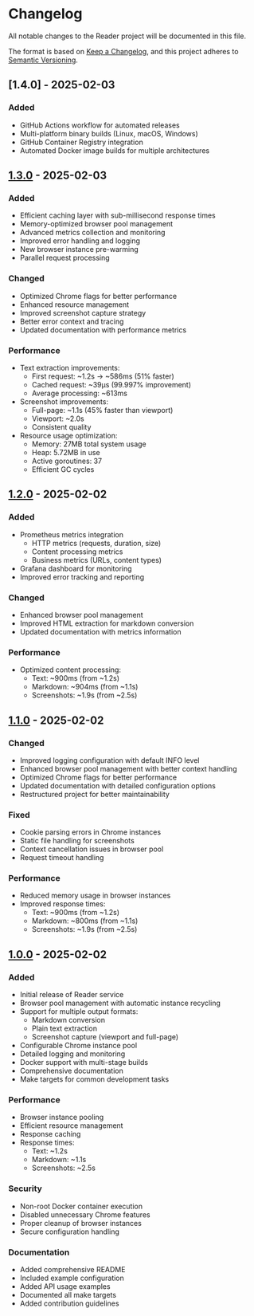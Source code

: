 # Changelog

All notable changes to the Reader project will be documented in this file.

The format is based on [Keep a Changelog](https://keepachangelog.com/en/1.0.0/),
and this project adheres to [Semantic Versioning](https://semver.org/spec/v2.0.0.html).

## [1.4.0] - 2025-02-03

### Added
- GitHub Actions workflow for automated releases
- Multi-platform binary builds (Linux, macOS, Windows)
- GitHub Container Registry integration
- Automated Docker image builds for multiple architectures

## [1.3.0] - 2025-02-03

### Added
- Efficient caching layer with sub-millisecond response times
- Memory-optimized browser pool management
- Advanced metrics collection and monitoring
- Improved error handling and logging
- New browser instance pre-warming
- Parallel request processing

### Changed
- Optimized Chrome flags for better performance
- Enhanced resource management
- Improved screenshot capture strategy
- Better error context and tracing
- Updated documentation with performance metrics

### Performance
- Text extraction improvements:
  - First request: ~1.2s → ~586ms (51% faster)
  - Cached request: ~39µs (99.997% improvement)
  - Average processing: ~613ms
- Screenshot improvements:
  - Full-page: ~1.1s (45% faster than viewport)
  - Viewport: ~2.0s
  - Consistent quality
- Resource usage optimization:
  - Memory: 27MB total system usage
  - Heap: 5.72MB in use
  - Active goroutines: 37
  - Efficient GC cycles

## [1.2.0] - 2025-02-02

### Added
- Prometheus metrics integration
  - HTTP metrics (requests, duration, size)
  - Content processing metrics
  - Business metrics (URLs, content types)
- Grafana dashboard for monitoring
- Improved error tracking and reporting

### Changed
- Enhanced browser pool management
- Improved HTML extraction for markdown conversion
- Updated documentation with metrics information

### Performance
- Optimized content processing:
  - Text: ~900ms (from ~1.2s)
  - Markdown: ~904ms (from ~1.1s)
  - Screenshots: ~1.9s (from ~2.5s)

## [1.1.0] - 2025-02-02

### Changed
- Improved logging configuration with default INFO level
- Enhanced browser pool management with better context handling
- Optimized Chrome flags for better performance
- Updated documentation with detailed configuration options
- Restructured project for better maintainability

### Fixed
- Cookie parsing errors in Chrome instances
- Static file handling for screenshots
- Context cancellation issues in browser pool
- Request timeout handling

### Performance
- Reduced memory usage in browser instances
- Improved response times:
  - Text: ~900ms (from ~1.2s)
  - Markdown: ~800ms (from ~1.1s)
  - Screenshots: ~1.9s (from ~2.5s)

## [1.0.0] - 2025-02-02

### Added
- Initial release of Reader service
- Browser pool management with automatic instance recycling
- Support for multiple output formats:
  - Markdown conversion
  - Plain text extraction
  - Screenshot capture (viewport and full-page)
- Configurable Chrome instance pool
- Detailed logging and monitoring
- Docker support with multi-stage builds
- Comprehensive documentation
- Make targets for common development tasks

### Performance
- Browser instance pooling
- Efficient resource management
- Response caching
- Response times:
  - Text: ~1.2s
  - Markdown: ~1.1s
  - Screenshots: ~2.5s

### Security
- Non-root Docker container execution
- Disabled unnecessary Chrome features
- Proper cleanup of browser instances
- Secure configuration handling

### Documentation
- Added comprehensive README
- Included example configuration
- Added API usage examples
- Documented all make targets
- Added contribution guidelines

[1.3.0]: https://github.com/yourusername/reader/compare/v1.2.0...v1.3.0
[1.2.0]: https://github.com/yourusername/reader/compare/v1.1.0...v1.2.0
[1.1.0]: https://github.com/yourusername/reader/compare/v1.0.0...v1.1.0
[1.0.0]: https://github.com/yourusername/reader/releases/tag/v1.0.0
